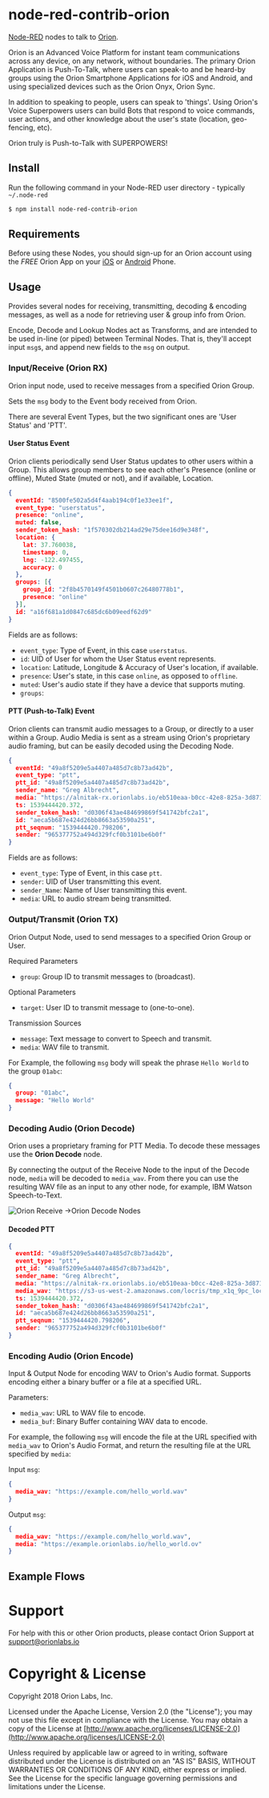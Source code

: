 node-red-contrib-orion
======================

<a href="http://nodered.org" target="_new">Node-RED</a> nodes to talk to <a href="http://orionlabs.io" target="_new">Orion</a>.

Orion is an Advanced Voice Platform for instant team communications across any
device, on any network, without boundaries. The primary Orion Application is
Push-To-Talk, where users can speak-to and be heard-by groups using the Orion
Smartphone Applications for iOS and Android, and using specialized devices
such as the Orion Onyx, Orion Sync.

In addition to speaking to people, users can speak to 'things'. Using Orion's
Voice Superpowers users can build Bots that respond to voice commands, user
actions, and other knowledge about the user's state (location, geo-fencing, etc).

Orion truly is Push-to-Talk with SUPERPOWERS!

Install
-------

Run the following command in your Node-RED user directory - typically `~/.node-red`

```bash
$ npm install node-red-contrib-orion
```

Requirements
------------

Before using these Nodes, you should sign-up for an Orion account using the
*FREE* Orion App on your [iOS](https://itunes.apple.com/us/app/orion-communications-onyx/id984202314?ls=1&mt=8) or [Android](https://play.google.com/store/apps/details?id=com.onbeep.obiwan) Phone.

Usage
-----

Provides several nodes for receiving, transmitting, decoding & encoding messages, as well as a node for retrieving user & group info from Orion.

Encode, Decode and Lookup Nodes act as Transforms, and are intended to be used in-line (or piped) between Terminal Nodes. That is, they'll accept input `msg`s, and append new fields to the `msg` on output.

### Input/Receive (Orion RX)

Orion input node, used to receive messages from a specified Orion Group.

Sets the `msg` body to the Event body received from Orion.

There are several Event Types, but the two significant ones are 'User Status' and 'PTT'.

#### User Status Event

Orion clients periodically send User Status updates to other users within a Group. This allows group
members to see each other's Presence (online or offline), Muted State (muted or not), and if available,
Location.

```json
{
  eventId: "8500fe502a5d4f4aab194c0f1e33ee1f",
  event_type: "userstatus",
  presence: "online",
  muted: false,
  sender_token_hash: "1f570302db214ad29e75dee16d9e348f",
  location: {
    lat: 37.760038,
    timestamp: 0,
    lng: -122.497455,
    accuracy: 0
  },
  groups: [{
    group_id: "2f8b4570149f4501b0607c26480778b1",
    presence: "online"
  }],
  id: "a16f681a1d0847c685dc6b09eedf62d9"
}
```

Fields are as follows:
- `event_type`: Type of Event, in this case `userstatus`.
- `id`: UID of User for whom the User Status event represents.
- `location`: Latitude, Longitude & Accuracy of User's location, if available.
- `presence`: User's state, in this case `online`, as opposed to `offline`.
- `muted`: User's audio state if they have a device that supports muting.
- `groups`:


#### PTT (Push-to-Talk) Event

Orion clients can transmit audio messages to a Group, or directly to a user within a Group. Audio Media
is sent as a stream using Orion's proprietary audio framing, but can be easily decoded using the Decoding Node.

```json
{
  eventId: "49a8f5209e5a4407a485d7c8b73ad42b",
  event_type: "ptt",
  ptt_id: "49a8f5209e5a4407a485d7c8b73ad42b",
  sender_name: "Greg Albrecht",
  media: "https://alnitak-rx.orionlabs.io/eb510eaa-b0cc-42e8-825a-3d87156bad22.ov",
  ts: 1539444420.372,
  sender_token_hash: "d0306f43ae484699869f541742bfc2a1",
  id: "aeca5b687e424d26bb8663a53590a251",
  ptt_seqnum: "1539444420.798206",
  sender: "965377752a494d329fcf0b3101be6b0f"
}
```

Fields are as follows:
- `event_type`: Type of Event, in this case `ptt`.
- `sender`: UID of User transmitting this event.
- `sender_Name`: Name of User transmitting this event.
- `media`: URL to audio stream being transmitted.

### Output/Transmit (Orion TX)

Orion Output Node, used to send messages to a specified Orion Group or User.

Required Parameters
- `group`: Group ID to transmit messages to (broadcast).

Optional Parameters
- `target`: User ID to transmit message to (one-to-one).

Transmission Sources
- `message`: Text message to convert to Speech and transmit.
- `media`: WAV file to transmit.

For Example, the following `msg` body will speak the phrase ``Hello World`` to the group ``01abc``:


```json
{
  group: "01abc",
  message: "Hello World"
}
```

### Decoding Audio (Orion Decode)

Orion uses a proprietary framing for PTT Media. To decode these messages use the **Orion Decode** node.

By connecting the output of the Receive Node to the input of the Decode node, `media` will be decoded to `media_wav`. From there you can use the resulting WAV file as an input to any other node, for example, IBM Watson Speech-to-Text.

![Orion Receive ->Orion Decode Nodes](https://www.dropbox.com/s/raofdc90wpoz8o7/Screenshot%202018-10-13%2008.48.27.pn)

#### Decoded PTT

```json
{
  eventId: "49a8f5209e5a4407a485d7c8b73ad42b",
  event_type: "ptt",
  ptt_id: "49a8f5209e5a4407a485d7c8b73ad42b",
  sender_name: "Greg Albrecht",
  media: "https://alnitak-rx.orionlabs.io/eb510eaa-b0cc-42e8-825a-3d87156bad22.ov",
  media_wav: "https://s3-us-west-2.amazonaws.com/locris/tmp_x1q_9pc_locris_out_wav_.wav",
  ts: 1539444420.372,
  sender_token_hash: "d0306f43ae484699869f541742bfc2a1",
  id: "aeca5b687e424d26bb8663a53590a251",
  ptt_seqnum: "1539444420.798206",
  sender: "965377752a494d329fcf0b3101be6b0f"
}
```


### Encoding Audio (Orion Encode)

Input & Output Node for encoding WAV to Orion's Audio format. Supports encoding
either a binary buffer or a file at a specified URL.

Parameters:

- `media_wav`: URL to WAV file to encode.
- `media_buf`: Binary Buffer containing WAV data to encode.

For example, the following `msg` will encode the file at the URL specified with `media_wav` to Orion's Audio Format, and return the resulting file at the URL specified by `media`:

Input `msg`:
```json
{
  media_wav: "https://example.com/hello_world.wav"
}
```
Output `msg`:
```json
{
  media_wav: "https://example.com/hello_world.wav",
  media: "https://example.orionlabs.io/hello_world.ov"
}

```

## Example Flows

# Support

For help with this or other Orion products, please contact Orion Support at [support@orionlabs.io](mailto:support@orionlabs.io?subject=node-red-contrib-orion)

# Copyright & License

Copyright 2018  Orion Labs, Inc.

Licensed under the Apache License, Version 2.0 (the "License");
you may not use this file except in compliance with the License.
You may obtain a copy of the License at [http://www.apache.org/licenses/LICENSE-2.0](http://www.apache.org/licenses/LICENSE-2.0)

Unless required by applicable law or agreed to in writing, software
distributed under the License is distributed on an "AS IS" BASIS,
WITHOUT WARRANTIES OR CONDITIONS OF ANY KIND, either express or implied.
See the License for the specific language governing permissions and
limitations under the License.
